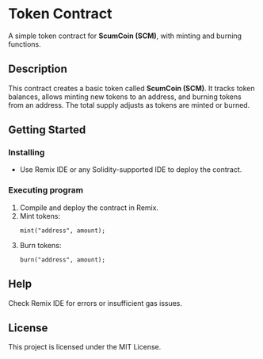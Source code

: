# Token Contract

A simple token contract for **ScumCoin (SCM)**, with minting and burning functions.

## Description

This contract creates a basic token called **ScumCoin (SCM)**. It tracks token balances, allows minting new tokens to an address, and burning tokens from an address. The total supply adjusts as tokens are minted or burned.

## Getting Started

### Installing

- Use Remix IDE or any Solidity-supported IDE to deploy the contract.

### Executing program

1. Compile and deploy the contract in Remix.
2. Mint tokens:
   ```solidity
   mint("address", amount);
   ```
3. Burn tokens:
   ```solidity
   burn("address", amount);
   ```

## Help

Check Remix IDE for errors or insufficient gas issues.

## License

This project is licensed under the MIT License.
